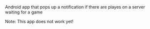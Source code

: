 Android app that pops up a notification if there are playes on a server waiting 
for a game

Note: This app does not work yet!
